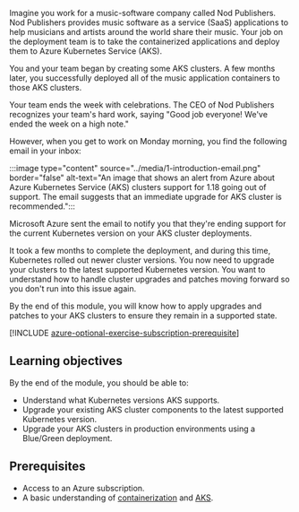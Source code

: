 Imagine you work for a music-software company called Nod Publishers. Nod Publishers provides music software as a service (SaaS) applications to help musicians and artists around the world share their music. Your job on the deployment team is to take the containerized applications and deploy them to Azure Kubernetes Service (AKS).

You and your team began by creating some AKS clusters. A few months later, you successfully deployed all of the music application containers to those AKS clusters.

Your team ends the week with celebrations. The CEO of Nod Publishers recognizes your team's hard work, saying "Good job everyone! We've ended the week on a high note."

However, when you get to work on Monday morning, you find the following email in your inbox:

:::image type="content" source="../media/1-introduction-email.png" border="false" alt-text="An image that shows an alert from Azure about Azure Kubernetes Service (AKS) clusters support for 1.18 going out of support. The email suggests that an immediate upgrade for AKS cluster is recommended.":::

Microsoft Azure sent the email to notify you that they're ending support for the current Kubernetes version on your AKS cluster deployments.

It took a few months to complete the deployment, and during this time, Kubernetes rolled out newer cluster versions. You now need to upgrade your clusters to the latest supported Kubernetes version. You want to understand how to handle cluster upgrades and patches moving forward so you don't run into this issue again.

By the end of this module, you will know how to apply upgrades and patches to your AKS clusters to ensure they remain in a supported state.

[!INCLUDE [azure-optional-exercise-subscription-prerequisite](../../../includes/azure-optional-exercise-subscription-prerequisite.md)]

## Learning objectives

By the end of the module, you should be able to:

- Understand what Kubernetes versions AKS supports.
- Upgrade your existing AKS cluster components to the latest supported Kubernetes version.
- Upgrade your AKS clusters in production environments using a Blue/Green deployment.

## Prerequisites

- Access to an Azure subscription.
- A basic understanding of [containerization](/training/modules/intro-to-docker-containers/) and [AKS](/training/modules/intro-to-azure-kubernetes-service/).

